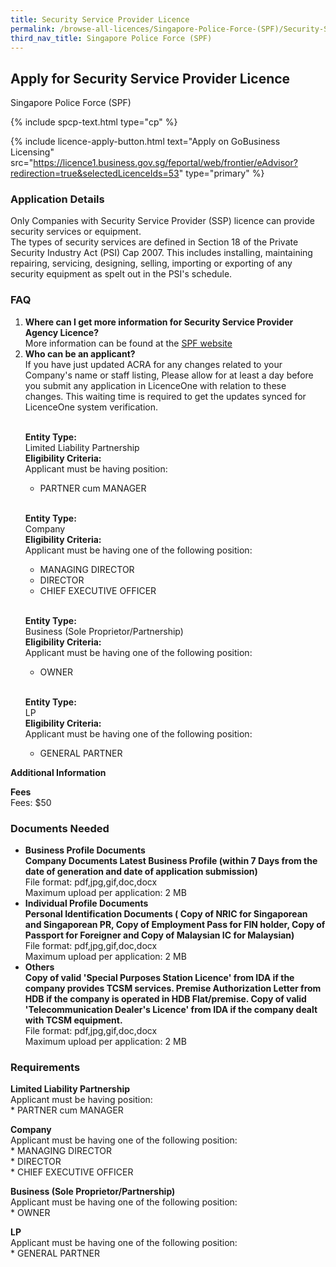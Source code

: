 ```yaml
---
title: Security Service Provider Licence
permalink: /browse-all-licences/Singapore-Police-Force-(SPF)/Security-Service-Provider-Licence
third_nav_title: Singapore Police Force (SPF)
---
```


## Apply for Security Service Provider Licence

Singapore Police Force (SPF)

{% include spcp-text.html type="cp" %}

{% include licence-apply-button.html text="Apply on GoBusiness Licensing" src="https://licence1.business.gov.sg/feportal/web/frontier/eAdvisor?redirection=true&selectedLicenceIds=53" type="primary" %}

<H3>Application Details</H3>

<p>Only Companies with Security Service Provider (SSP) licence can provide security services or equipment.<br>The types of security services are defined in Section 18 of the Private Security Industry Act (PSI) Cap 2007. This includes installing, maintaining repairing, servicing, designing, selling, importing or exporting of any security equipment as spelt out in the PSI's schedule.</p>

<h3>FAQ</h3>

<ol>
  <li>
    <strong>Where can I get more information for  Security Service Provider Agency Licence?</strong><br>        
More information can be found at the 
<a href="https://www.police.gov.sg/e-Services/Police-Licences/Security-Service-Provider-Licence" target="_blank" rel="noopener">SPF website</a>
  </li>
  <li>
    <strong>Who can be an applicant?</strong><br>
If you have just updated ACRA for any changes related to your Company's name or staff listing, Please allow for at least a day before you submit any application in LicenceOne with relation to these changes. This waiting time is required to get the updates synced for LicenceOne system verification.<br><br>

<strong>Entity Type:</strong> <br>
Limited Liability Partnership<br>
<strong>Eligibility Criteria:</strong><br>
Applicant must be having position:<br> 
* PARTNER cum MANAGER<br>        
<br>

<strong>Entity Type:</strong> <br>
Company<br>
<strong>Eligibility Criteria:</strong><br>
Applicant must be having one of the following position:<br>
* MANAGING DIRECTOR<br>
* DIRECTOR<br>
* CHIEF EXECUTIVE OFFICER<br>
<br>        

<strong>Entity Type:</strong> <br>
Business (Sole Proprietor/Partnership)<br>
<strong>Eligibility Criteria:</strong><br>
Applicant must be having one of the following position:<br>
* OWNER<br>
<br>

<strong>Entity Type:</strong> <br>
LP<br>
<strong>Eligibility Criteria:</strong><br>
Applicant must be having one of the following position:<br>
* GENERAL PARTNER<br>
  </li>

</ol>


<strong>Additional Information</strong>

<p><strong>Fees</strong><br>
Fees: $50</p>

<H3>Documents Needed</H3>

<ul>
<li><strong>Business Profile Documents<br />Company Documents Latest Business Profile (within 7 Days from the date of generation and date of application submission)</strong>
<br>File format: pdf,jpg,gif,doc,docx
<br>Maximum upload per application: 2 MB
</li>
<li><strong>Individual Profile Documents<br />Personal Identification Documents ( Copy of NRIC for Singaporean and Singaporean PR, Copy of Employment Pass for FIN holder, Copy of Passport for Foreigner and Copy of Malaysian IC for Malaysian)</strong>
<br>File format: pdf,jpg,gif,doc,docx
<br>Maximum upload per application: 2 MB
</li>
<li><strong>Others<br />Copy of valid 'Special Purposes Station Licence' from IDA if the company provides TCSM services. Premise Authorization Letter from HDB if the company is operated in HDB Flat/premise. Copy of valid 'Telecommunication Dealer's Licence' from IDA if the company dealt with TCSM equipment.</strong>
<br>File format: pdf,jpg,gif,doc,docx
<br>Maximum upload per application: 2 MB
</li>
</ul>

<H3>Requirements</H3>

<p><strong>Limited Liability Partnership</strong><br />Applicant must be having position:<br />* PARTNER cum MANAGER</p>
<p><strong>Company</strong><br />Applicant must be having one of the following position:<br />* MANAGING DIRECTOR<br />* DIRECTOR<br />* CHIEF EXECUTIVE OFFICER</p>
<p><strong>Business (Sole Proprietor/Partnership)</strong><br />Applicant must be having one of the following position:<br />* OWNER</p>
<p><strong>LP</strong><br />Applicant must be having one of the following position:<br />* GENERAL PARTNER</p>


